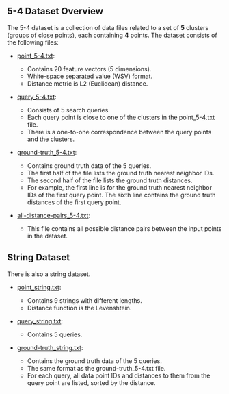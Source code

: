 ## 5-4 Dataset Overview

The 5-4 dataset is a collection of data files related to a set of **5** clusters (groups of close points),
each containing **4** points.
The dataset consists of the following files:

- [point_5-4.txt](./point_5-4.txt):
  - Contains 20 feature vectors (5 dimensions). 
  - White-space separated value (WSV) format.
  - Distance metric is L2 (Euclidean) distance.

- [query_5-4.txt](./query_5-4.txt):
  - Consists of 5 search queries.
  - Each query point is close to one of the clusters in the point_5-4.txt file.
  - There is a one-to-one correspondence between the query points and the clusters.

- [ground-truth_5-4.txt](./ground-truth_5-4.txt):
  - Contains ground truth data of the 5 queries.
  - The first half of the file lists the ground truth nearest neighbor IDs.
  - The second half of the file lists the ground truth distances.
  - For example, the first line is for the ground truth nearest neighbor IDs of the first query point. The sixth line contains the ground truth distances of the first query point.

- [all-distance-pairs_5-4.txt](./all-distance-pairs_5-4.txt):
  - This file contains all possible distance pairs between the input points in the dataset.

## String Dataset

There is also a string dataset.

- [point_string.txt](./point_string.txt):
  - Contains 9 strings with different lengths.
  - Distance function is the Levenshtein.

- [query_string.txt](./query_string.txt):
  - Contains 5 queries.

- [ground-truth_string.txt](./ground-truth_string.txt):
  - Contains the ground truth data of the 5 queries.
  - The same format as the ground-truth_5-4.txt file.
  - For each query, all data point IDs and distances to them from the query point are listed, sorted by the distance.